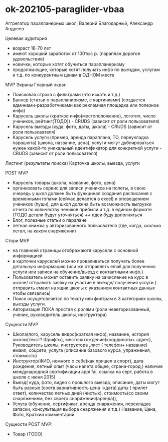 # ok-202105-paraglider-vbaa

Аггрегатор парапланерных школ, Валерий Благодарный, Александр Андреев

Целевая аудитория

- возраст 18-70 лет
- имеют хороший заработок от 100тыс р. (параплан дорогое удовольствие)
- новички, которые хотят обучиться парапланеризму
- продолжающие, которые хотят получать инфо по выездам, услугам и т.д. по конкурентным ценам в ОДНОМ месте

MVP Экраны Главный экран

- Поисковая строка с фильтрами (что искать и т.д.)
- Баннер (статьи о парапланиризме, с картинками) (создается админами-разработчиками как рекламная площадка или полезное
  инфо)
- Карусель школы (краткое инфо(местоположение), логотип, число учеников, рейтинг(ТОДО)) - CRUDS (зависит от роли
  пользователя)
- Карусель выезды (куда, фото, даты, школа) - CRUDS (зависит от роли пользователя)
- Карусель услуги (пример, аренда параплана, ТО, переукладка парашюта) (школа, название, цена), услуги могут
  дублироваться нужен какой-то уникальный идентификатор для конкретной услуги - CRUDS (зависит от роли пользователя)

Листинг (результаты поиска)
Карточка школы, выезда, услуги

POST MVP

- Карусель товары (школа, название, фото, цена)
- организовать сервис для записи учеников на полеты, в свою очередь у школ должен быть функцинал создания расписания с
  временными гэпами (сейчас делается в excel) и оповещением учеников (пуши), для школ должна быть возможность выгрузки
  отчета по количеству чеников прибыли и т.д. в едином формате (ТОДО детали будут уточняться)
  ++ идеи буду дополняться
- Блог, полезные статьи о паралане
- летная книжка у авторизованного пользователя (где, когда, сколько летал, на каком снаряжении)

Стори MVP

- на главноей страницы отображаютя карусели с основной информацией
- в карточки каруселей можно проваливаться получать более детальную информацию (или же отправлять email для получению
  услуги или записи на обучение/выезд с контактными инфо.)
- Пользователь может оставить заявку на зачисление на курс в школе/ отправить заявку на участие в выезде/ получения
  услуги ( отправить емаил на ящик школы с указанием контактных данных чтобы связались)
- Поиск осущетсвляется по тексту или филтрам в 3 категориях школы, выезды услуги.
- Авторизация ПОКА простая с ролями (роли неавторизованный, ученик, руководитель школы, инструктора)

Сущности MVP

- Школа(лого, карусель видос(краткая инфо), название, история школы(текст? Шрифты), местонахождение(координаты+ адрес),
  Руководитель школы, инструктора ,лист ( телефон+ название) емаил, соцсети, услуга (описание базового курса,
  упражнения, стоимость)
- Инструктор(ФИО, немного о себе(как пришел в спорт), дата рождения, летный опыт (часы налета общее, страна-город,)
  наличие международной сертификации appi fai, ссылка на серт, работа в школе с июня 2015)
- Выезд( куда, фото, видео с прошлого выезда, описание, даты могут быть разные (соотв вариативность цена ->дата) даты (
  прилет ответ), количество летных дней (чистых), стоимость(со своим снаряжением, без своего снаряжения(аренда)),
- Услуга (обучение, сертификат, аренда снаряжения, перекладка запаски, консультация выбора снаряжения и т.д.)
  Название, Цена, Фото, Краткий комментарий

Сущности POST MVP:

- Товар (TODO)

